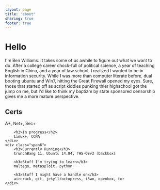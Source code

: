 ```yaml
---
layout: page
title: "about"
sharing: true
footer: true
---
```


Hello
=====
I'm Ben Williams. It takes some of us awhile to figure out what we want to do. After a college career chock-full of political science, a year of teaching English in China, and a year of law school, I realized I wanted to be in information security. While I was more than computer literate before, dual booting ubuntu and Win7, hitting the Great Firewall opened my eyes. Sure, those that started off as script kiddies punking thier highschool got the jump on me, but I'd like to think my baptizm by state sponsored censorship gives me a more mature perspective.

<div class="row">
	<div class="span5 offset1">
		<h2>Certs</h2>
		A+, Net+, Sec+

		<h2>In progress</h2>
		Linux+, CCNA  
	</div>
	<div class="span6">
		<h3>Currently Running</h3>
		CrunchBang 11, Ubuntu 14.04, THS-OSv3 (backbox)

		<h3>Stuff I'm trying to learn</h3>
		maltego, metasploit, python

		<h3>Stuff I might have a handle on</h3>
		aircrack, git, jekyll/octopress, i3wm, openbox, tor
	</div>
</div>